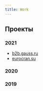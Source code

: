 ```yaml
---
title: Work
---
```


## Проекты

### 2021

- [b2b.gauss.ru](/work/b2b.gauss.ru)
- [eurocran.su](/work/eurocran.su)

### 2020

### 2019

